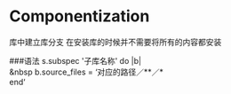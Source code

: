 # Componentization
   库中建立库分支  在安装库的时候并不需要将所有的内容都安装 
   
   
   ###语法
   s.subspec '子库名称' do |b|     </br>
   &nbsp   b.source_files = ‘对应的路径／**／*   <br>
   end‘
